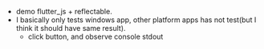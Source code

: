- demo flutter_js + reflectable.
- I basically only tests windows app, other platform apps has not test(but I think it should have same result).
  - click button, and observe console stdout